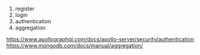 1. register
2. login
3. authentication
4. aggregation

https://www.apollographql.com/docs/apollo-server/security/authentication
https://www.mongodb.com/docs/manual/aggregation/
